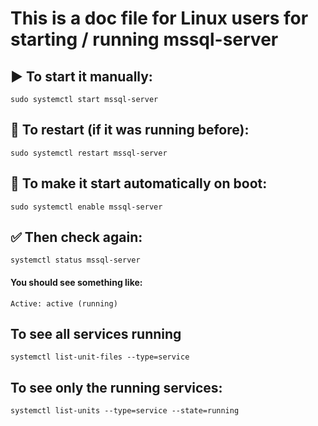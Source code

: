 # This is a doc file for Linux users for starting / running mssql-server 


## ▶️ To start it manually:
```
sudo systemctl start mssql-server
```

## 🔄 To restart (if it was running before):

```
sudo systemctl restart mssql-server
```

## 🚀 To make it start automatically on boot:
```
sudo systemctl enable mssql-server
```

## ✅ Then check again:
```
systemctl status mssql-server
```

#### You should see something like:
```
Active: active (running)
```

## To see all services running 
```
systemctl list-unit-files --type=service
```

## To see only the running services:
```
systemctl list-units --type=service --state=running
```